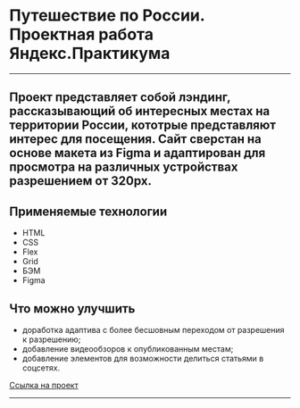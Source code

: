 # Путешествие по России. Проектная работа Яндекс.Практикума

---
Проект представляет собой лэндинг, рассказывающий об интересных местах на территории России, кототрые представляют интерес для посещения. Сайт сверстан на основе макета из Figma и адаптирован для просмотра на различных устройствах разрешением от 320px.
---

## Применяемые технологии
* HTML
* CSS
* Flex
* Grid
* БЭМ
* Figma

## Что можно улучшить
* доработка адаптива с более бесшовным переходом от разрешения к разрешению;
* добавление видеообзоров к опубликованным местам;
* добавление элементов для возможности делиться статьями в соцсетях.

[Ссылка на проект]()

---
